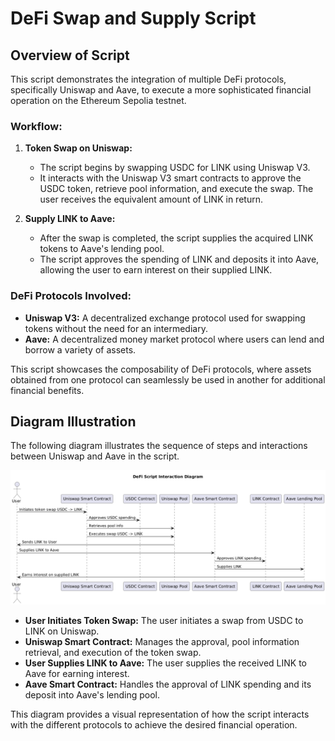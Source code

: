 # DeFi Swap and Supply Script

## Overview of Script

This script demonstrates the integration of multiple DeFi protocols, specifically Uniswap and Aave, to execute a more sophisticated financial operation on the Ethereum Sepolia testnet.

### Workflow:

1. **Token Swap on Uniswap:**
   - The script begins by swapping USDC for LINK using Uniswap V3. 
   - It interacts with the Uniswap V3 smart contracts to approve the USDC token, retrieve pool information, and execute the swap. The user receives the equivalent amount of LINK in return.

2. **Supply LINK to Aave:**
   - After the swap is completed, the script supplies the acquired LINK tokens to Aave's lending pool.
   - The script approves the spending of LINK and deposits it into Aave, allowing the user to earn interest on their supplied LINK.

### DeFi Protocols Involved:

- **Uniswap V3:** A decentralized exchange protocol used for swapping tokens without the need for an intermediary.
- **Aave:** A decentralized money market protocol where users can lend and borrow a variety of assets.

This script showcases the composability of DeFi protocols, where assets obtained from one protocol can seamlessly be used in another for additional financial benefits.

## Diagram Illustration

The following diagram illustrates the sequence of steps and interactions between Uniswap and Aave in the script.

![Diagram](./Image.png)

- **User Initiates Token Swap:** The user initiates a swap from USDC to LINK on Uniswap.
- **Uniswap Smart Contract:** Manages the approval, pool information retrieval, and execution of the token swap.
- **User Supplies LINK to Aave:** The user supplies the received LINK to Aave for earning interest.
- **Aave Smart Contract:** Handles the approval of LINK spending and its deposit into Aave's lending pool.

This diagram provides a visual representation of how the script interacts with the different protocols to achieve the desired financial operation.
